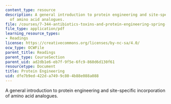 ```yaml
---
content_type: resource
description: A general introduction to protein engineering and site-specific incorporation
  of amino acid analogues.
file: /courses/7-344-antibiotics-toxins-and-protein-engineering-spring-2007/dfe7b9ed422da7499c804b88e088a088_protein_engineer.pdf
file_type: application/pdf
learning_resource_types:
- Readings
license: https://creativecommons.org/licenses/by-nc-sa/4.0/
ocw_type: OCWFile
parent_title: Readings
parent_type: CourseSection
parent_uid: ad2db1e6-eb7f-9f5e-6fc9-860d6d130f61
resourcetype: Document
title: Protein Engineering
uid: dfe7b9ed-422d-a749-9c80-4b88e088a088
---
```

A general introduction to protein engineering and site-specific incorporation of amino acid analogues.